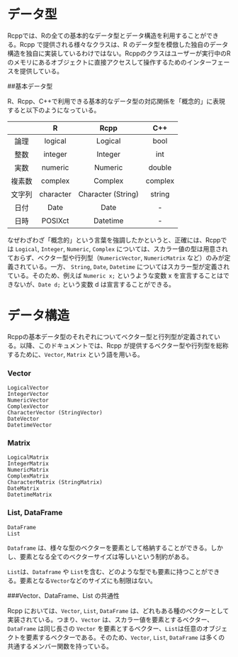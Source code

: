 # データ型

Rcppでは、Rの全ての基本的なデータ型とデータ構造を利用することができる。Rcpp で提供される様々なクラスは、R のデータ型を模倣した独自のデータ構造を独自に実装しているわけではない。Rcppのクラスはユーザーが実行中のRのメモリにあるオブジェクトに直接アクセスして操作するためのインターフェースを提供している。

##基本データ型

R、Rcpp、C++で利用できる基本的なデータ型の対応関係を「概念的」に表現すると以下のようになっている。

||R|Rcpp|C++|
|:---:|:---:|:---:|:---:|
|論理|logical|Logical|bool|
|整数|integer|Integer|int|
|実数|numeric|Numeric|double|
|複素数|complex|Complex|complex|
|文字列|character|Character (String)|string|
|日付|Date|Date|-|
|日時|POSIXct|Datetime|-|
 

なぜわざわざ「概念的」という言葉を強調したかというと、正確には、Rcppでは `Logical`, `Integer`, `Numeric`, `Complex` については、スカラー値の型は用意されておらず、ベクター型や行列型（`NumericVector`, `NumericMatrix` など）のみが定義されている。一方、 `String`, `Date`, `Datetime` についてはスカラー型が定義されている。そのため、例えば `Numeric x;` というような変数 x を宣言することはできないが、`Date d;` という変数 d は宣言することができる。



# データ構造

Rcppの基本データ型のそれぞれについてベクター型と行列型が定義されている。以降、このドキュメントでは、Rcpp が提供するベクター型や行列型を総称するために、`Vector`, `Matrix` という語を用いる。


### Vector

```
LogicalVector
IntegerVector
NumericVector
ComplexVector
CharacterVector (StringVector)
DateVector
DatetimeVector
```

### Matrix

```
LogicalMatrix
IntegerMatrix
NumericMatrix
ComplexMatrix
CharacterMatrix (StringMatrix)
DateMatrix
DatetimeMatrix
```


### List, DataFrame 

```
DataFrame
List
```
`Dataframe` は、様々な型のベクターを要素として格納することができる。しかし、要素となる全てのベクターサイズは等しいという制約がある。

`List`は、`Dataframe` や `List`を含む、どのような型でも要素に持つことができる。要素となる`Vector`などのサイズにも制限はない。


###Vector、DataFrame、List の共通性

Rcpp においては、`Vector`, `List`, `DataFrame` は、どれもある種のベクターとして実装されている。つまり、`Vector` は、スカラー値を要素とするベクター、`DataFrame` は同じ長さの `Vector` を要素とするベクター、`List`は任意のオブジェクトを要素するベクターである。そのため、`Vector`, `List`, `DataFrame` は多くの共通するメンバー関数を持っている。









